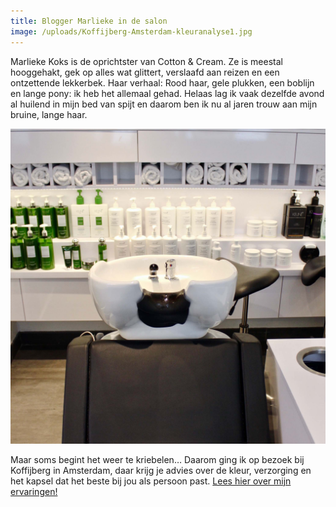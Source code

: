 ```yaml
---
title: Blogger Marlieke in de salon
image: /uploads/Koffijberg-Amsterdam-kleuranalyse1.jpg
---
```


Marlieke Koks is de oprichtster van Cotton & Cream. Ze is meestal hooggehakt, gek op alles wat glittert, verslaafd aan reizen en een ontzettende lekkerbek. Haar verhaal: Rood haar, gele plukken, een boblijn en lange pony: ik heb het allemaal gehad. Helaas lag ik vaak dezelfde avond al huilend in mijn bed van spijt en daarom ben ik nu al jaren trouw aan mijn bruine, lange haar. 

![](/uploads/Koffijberg-Amsterdam-kleuranalyse1.jpg)

Maar soms begint het weer te kriebelen… Daarom ging ik op bezoek bij Koffijberg in Amsterdam, daar krijg je advies over de kleur, verzorging en het kapsel dat het beste bij jou als persoon past. [Lees hier over mijn ervaringen!](http://cottonandcream.nl/koffijberg-amsterdam/)